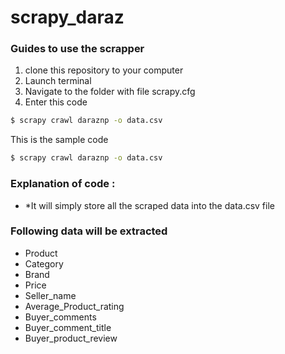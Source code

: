 # scrapy_daraz

### Guides to use the scrapper
 1. clone this repository to your computer
 2. Launch terminal
 3. Navigate to the folder with file scrapy.cfg
 4. Enter this code
 ```sh
 $ scrapy crawl daraznp -o data.csv
 ```

 This is the sample code

 ```sh
 $ scrapy crawl daraznp -o data.csv
 ```

 ### Explanation of code :  
   *  *It will simply store all the scraped data into the data.csv file
 
### Following data will be extracted
 * Product
 * Category
 * Brand
 * Price 
 * Seller_name 
 * Average_Product_rating
 * Buyer_comments
 * Buyer_comment_title
 * Buyer_product_review